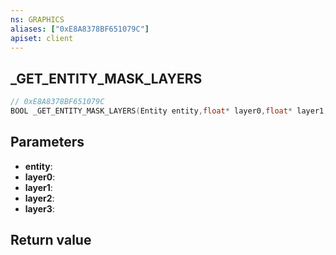 ```yaml
---
ns: GRAPHICS
aliases: ["0xE8A8378BF651079C"]
apiset: client
---
```

## _GET_ENTITY_MASK_LAYERS

```c
// 0xE8A8378BF651079C
BOOL _GET_ENTITY_MASK_LAYERS(Entity entity,float* layer0,float* layer1,float* layer2,float* layer3);
```


## Parameters
* **entity**:
* **layer0**:
* **layer1**:
* **layer2**:
* **layer3**:

## Return value

